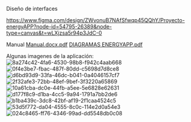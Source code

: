 Diseño de interfaces

https://www.figma.com/design/ZWvonuB7NAfSfwqp45QQhY/Proyecto-energyAPP?node-id=54795-26389&node-type=canvas&t=wLXjzsa5r94p3JdC-0

Manual
[Manual.docx.pdf](https://github.com/user-attachments/files/16946847/Manual.docx.pdf)
[DIAGRAMAS ENERGYAPP.pdf](https://github.com/user-attachments/files/16946500/DIAGRAMAS.ENERGYAPP.pdf)


Algunas imagenes de la aplicación:
![8a274c42-4fa6-4530-98b8-f942c4aab668](https://github.com/user-attachments/assets/cca0291a-8484-4b97-a6d6-aade8f8f60aa)
![0f4e3be7-fbac-487f-80dd-c5698d7d8ce8](https://github.com/user-attachments/assets/a466f107-5ad0-4853-bbc0-a1819909678c)
![d6bd93d9-33fa-46dc-b041-0a4046157cf7](https://github.com/user-attachments/assets/573c6671-3e7e-4828-9bd6-880fe921fbde)
![2f32afe3-72bb-48ef-9bef-3f3220a65869](https://github.com/user-attachments/assets/677daada-c75b-4bb7-b412-e5ece8bcb37a)
![10a61cba-dc0e-44fb-a5ee-5e6828e62631](https://github.com/user-attachments/assets/6c110455-5bf9-49b0-b48e-e0750785048a)
![d177f8c9-d1ba-4cc5-9a94-1791a7bb2de6](https://github.com/user-attachments/assets/80c3a921-56a0-4379-96f6-f3e876cf7ea9)
![b1ba439c-3dc8-42bf-af19-2f1caa4524c5](https://github.com/user-attachments/assets/a8de067b-cbc1-495c-9775-96af0072083f)
![53d5f772-da04-4555-8c0c-114e2d0a54e3](https://github.com/user-attachments/assets/1def81eb-4cf2-48df-bdc4-9d60be7d8c3d)
![024c8465-ff76-4346-99ad-dd5548db0c08](https://github.com/user-attachments/assets/0dc46110-b750-46b2-bacc-dd2243997b35)



